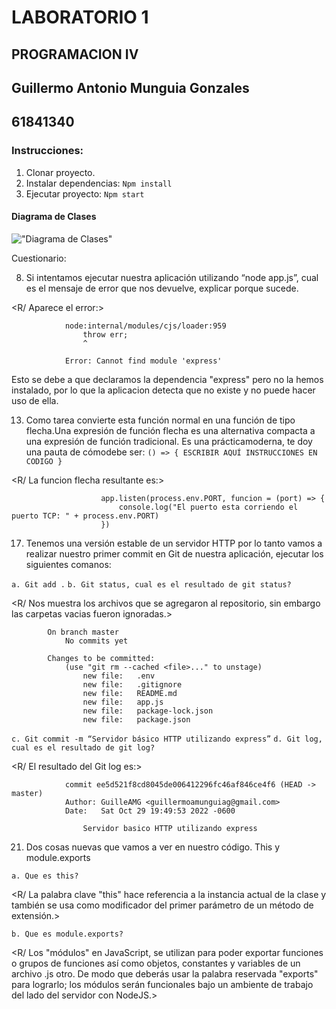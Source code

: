 # LABORATORIO 1

## PROGRAMACION IV
## Guillermo Antonio Munguia Gonzales
## 61841340

### Instrucciones:
1. Clonar proyecto.
2. Instalar dependencias:
            `Npm install`
3. Ejecutar proyecto:
            `Npm start`

#### Diagrama de Clases

!["Diagrama de Clases"](https://app.genmymodel.com/api/projects/_9ZJmEFgAEe2ck8ytUMEi6A/diagrams/_9ZJmE1gAEe2ck8ytUMEi6A/svg)

Cuestionario:

8. Si intentamos ejecutar nuestra aplicación utilizando “node app.js”, cual es el mensaje de error que nos devuelve, explicar porque sucede.

<R/ Aparece el error:>

                node:internal/modules/cjs/loader:959
                    throw err;
                    ^

                Error: Cannot find module 'express'

Esto se debe a que declaramos la dependencia "express" pero no la hemos instalado, por lo que la aplicacion detecta que no existe y no puede 
hacer uso de ella.

13. Como tarea convierte esta función normal en una función de tipo flecha.Una expresión de función flecha es una alternativa compacta a una expresión de función tradicional. Es una prácticamoderna, te doy una pauta de cómodebe ser: `() => { ESCRIBIR AQUÍ INSTRUCCIONES EN CODIGO }`

<R/ La funcion flecha resultante es:>
                                    
                        app.listen(process.env.PORT, funcion = (port) => {                              
                            console.log("El puerto esta corriendo el puerto TCP: " + process.env.PORT) 
                        })

17. Tenemos una versión estable de un servidor HTTP por lo tanto vamos a realizar nuestro primer commit en Git de nuestra aplicación, ejecutar los siguientes comanos:
                    
`a. Git add .`
`b. Git status, cual es el resultado de git status?`

<R/ Nos muestra los archivos que se agregaron al repositorio, sin embargo las carpetas vacias fueron ignoradas.>
                            
            On branch master
                No commits yet

            Changes to be committed:
                (use "git rm --cached <file>..." to unstage)
                    new file:   .env
                    new file:   .gitignore
                    new file:   README.md
                    new file:   app.js
                    new file:   package-lock.json
                    new file:   package.json
                     
`c. Git commit -m “Servidor básico HTTP utilizando express”`
`d. Git log, cual es el resultado de git log?`

<R/ El resultado del Git log es:>

                commit ee5d521f8cd8045de006412296fc46af846ce4f6 (HEAD -> master)
                Author: GuilleAMG <guillermoamunguiag@gmail.com>
                Date:   Sat Oct 29 19:49:53 2022 -0600

                    Servidor basico HTTP utilizando express
                       
21. Dos cosas nuevas que vamos a ver en nuestro código. This y module.exports

`a. Que es this?`

<R/ La palabra clave "this" hace referencia a la instancia actual de la clase y también se usa como modificador del primer parámetro de un método de extensión.>

`b. Que es module.exports?`

<R/ Los "módulos" en JavaScript, se utilizan para poder exportar funciones o grupos de funciones así como objetos, constantes y variables de un archivo .js otro. De modo que deberás usar la palabra reservada "exports" para lograrlo; los módulos serán funcionales bajo un ambiente de trabajo del lado del servidor con NodeJS.>

